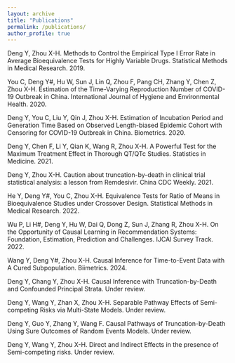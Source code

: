 ```yaml
---
layout: archive
title: "Publications"
permalink: /publications/
author_profile: true
---
```


Deng Y, Zhou X-H. Methods to Control the Empirical Type I Error Rate in Average Bioequivalence Tests for Highly Variable Drugs. Statistical Methods in Medical Research. 2019.

You C, Deng Y#, Hu W, Sun J, Lin Q, Zhou F, Pang CH, Zhang Y, Chen Z, Zhou X-H. Estimation of the Time-Varying Reproduction Number of COVID-19 Outbreak in China. International Journal of Hygiene and Environmental Health. 2020.

Deng Y, You C, Liu Y, Qin J, Zhou X-H. Estimation of Incubation Period and Generation Time Based on Observed Length-biased Epidemic Cohort with Censoring for COVID-19 Outbreak in China. Biometrics. 2020.

Deng Y, Chen F, Li Y, Qian K, Wang R, Zhou X-H. A Powerful Test for the Maximum Treatment Effect in Thorough QT/QTc Studies. Statistics in Medicine. 2021.

Deng Y, Zhou X-H. Caution about truncation-by-death in clinical trial statistical analysis: a lesson from Remdesivir. China CDC Weekly. 2021.

He Y, Deng Y#, You C, Zhou X-H. Equivalence Tests for Ratio of Means in Bioequivalence Studies under Crossover Design. Statistical Methods in Medical Research. 2022.

Wu P, Li H#, Deng Y, Hu W, Dai Q, Dong Z, Sun J, Zhang R, Zhou X-H. On the Opportunity of Causal Learning in Recommendation Systems: Foundation, Estimation, Prediction and Challenges. IJCAI Survey Track. 2022.

Wang Y, Deng Y#, Zhou X-H. Causal Inference for Time-to-Event Data with A Cured Subpopulation. Biimetrics. 2024.

Deng Y, Chang Y, Zhou X-H. Causal Inference with Truncation-by-Death and Confounded Principal Strata. Under review.

Deng Y, Wang Y, Zhan X, Zhou X-H. Separable Pathway Effects of Semi-competing Risks via Multi-State Models. Under review.

Deng Y, Guo Y, Zhang Y, Wang F. Causal Pathways of Truncation-by-Death Using Sure Outcomes of Random Events Models. Under review.

Deng Y, Wang Y, Zhou X-H. Direct and Indirect Effects in the presence of Semi-competing risks. Under review.
